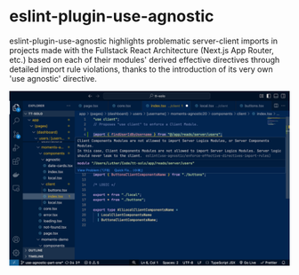 # eslint-plugin-use-agnostic

eslint-plugin-use-agnostic highlights problematic server-client imports in projects made with the Fullstack React Architecture (Next.js App Router, etc.) based on each of their modules' derived effective directives through detailed import rule violations, thanks to the introduction of its very own 'use agnostic' directive.

![First example of linting with the use-agnostic ESLint plugin](./first-screenshot.png)
